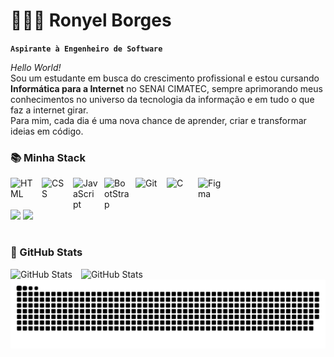 # 👨🏽‍💻 Ronyel Borges

**`Aspirante à Engenheiro de Software`**

<p><i>Hello World!</i><br/>
Sou um estudante em busca do crescimento profissional e estou cursando <strong>Informática para a Internet</strong> no SENAI CIMATEC, sempre aprimorando meus conhecimentos no universo da tecnologia da informação e em tudo o que faz a internet girar.<br/> 
Para mim, cada dia é uma nova chance de aprender, criar e transformar ideias em código.</p>

### 📚 Minha Stack

<img 
    align="left"
    title="HTML"
    alt="HTML"
    width="40px"
    style="padding-right: 10px"
    src="https://cdn.jsdelivr.net/gh/devicons/devicon@latest/icons/html5/html5-original.svg" 
/>

<img 
    align="left"
    title="CSS"
    alt="CSS"
    width="40px"
    style="padding-right: 10px"
    src="https://cdn.jsdelivr.net/gh/devicons/devicon@latest/icons/css3/css3-original.svg" 
/>

<img 
    align="left"
    title="JavaScript"
    alt="JavaScript"
    width="40px"
    style="padding-right: 10px"
    src="https://cdn.jsdelivr.net/gh/devicons/devicon@latest/icons/javascript/javascript-original.svg"
/>
          
<img 
    align="left"
    title="BootStrap"
    alt="BootStrap"
    width="40px"
    style="padding-right: 10px"
    src="https://cdn.jsdelivr.net/gh/devicons/devicon@latest/icons/bootstrap/bootstrap-original.svg" 
/>

<img 
    align="left"
    title="Git"
    alt="Git"
    width="40px"
    style="padding-right: 10px"
    src="https://cdn.jsdelivr.net/gh/devicons/devicon@latest/icons/git/git-original.svg" 
/>


<img 
    align="left"
    title="C"
    alt="C"
    width="40px"
    style="padding-right: 10px"
    src="https://cdn.jsdelivr.net/gh/devicons/devicon@latest/icons/c/c-original.svg"
/>

<img 
    align="left"
    title="Figma"
    alt="Figma"
    width="40px"
    style="padding-right: 10px"
    src="https://cdn.jsdelivr.net/gh/devicons/devicon@latest/icons/figma/figma-original.svg" 
/>
          

<br/>
<br/>
<br/>

<div> 
  <a href="mailto:rborges.silva08@gmail.com"><img src="https://img.shields.io/badge/-Gmail-%23333?style=for-the-badge&logo=gmail&logoColor=white" target="_blank"></a>
  <a href="www.linkedin.com/in/ronyel-borges"><img src="https://img.shields.io/badge/-LinkedIn-%230077B5?style=for-the-badge&logo=linkedin&logoColor=white" target="_blank"></a> 
</div>

#

### 🎯 GitHub Stats

<div align="left" gap="10px">
    <img 
        alt="GitHub Stats"
        height="150px"
        style="padding-right: 10px;"
        src="https://github-readme-stats.vercel.app/api?username=rborgxs&hide=contribs,prs&show_icons=true&theme=dark&locale=pt-br&icon_color=ffffff"
    />
    <img 
        alt="GitHub Stats"
        height="150px"
        src="https://github-readme-stats.vercel.app/api/top-langs/?username=rborgxs&theme=dark&layout=compact&custom_title=Tecnologias&locale=pt-br&langs_count=9"
    />  
</div>

<picture align="center">
  <source media="(prefers-color-scheme: dark)" srcset="https://raw.githubusercontent.com/mari4souza/mari4souza/output/github-contribution-grid-snake-dark.svg">
  <source media="(prefers-color-scheme: light)" srcset="https://raw.githubusercontent.com/mari4souza/mari4souza/output/github-contribution-grid-snake-dark.svg">
  <img align="center" alt="github contribution grid snake animation" src="https://raw.githubusercontent.com/mari4souza/mari4souza/output/github-contribution-grid-snake.svg">
</picture>
